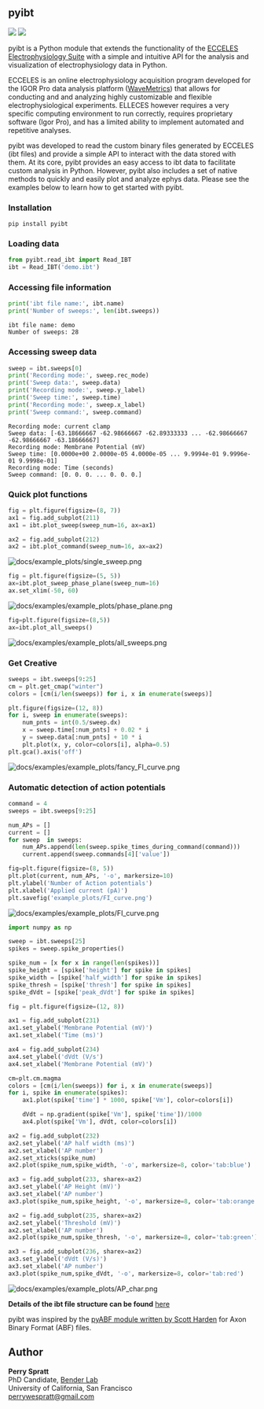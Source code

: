 ## pyibt
![](https://travis-ci.org/pspratt/pyibt.svg?branch=master) [![](https://img.shields.io/pypi/v/pyibt?color=blue&label=pyibt&logo=python)](https://pypi.org/project/pyibt/)

pyibt is a Python module that extends the functionality of the [ECCELES Electrophysiology Suite](https://github.com/pspratt/pyibt/tree/master/docs/ECCELES) with a simple and intuitive API for the analysis and visualization of electrophysiology data in Python.

ECCELES is an online electrophysiology acquisition program developed for the IGOR Pro data analysis platform ([WaveMetrics](https://www.wavemetrics.com/)) that allows for conducting and and analyzing highly customizable and flexible electrophysiological experiments. ELLECES however requires a very specific computing environment to run correctly, requires proprietary software (Igor Pro), and has a limited ability to implement automated and repetitive analyses.

pyibt was developed to read the custom binary files generated by ECCELES (ibt files) and provide a simple API to interact with the data stored with them. At its core, pyibt provides an easy access to ibt data to facilitate custom analysis in Python. However, pyibt also includes a set of native methods to quickly and easily plot and analyze ephys data. Please see the examples below to learn how to get started with pyibt.

### Installation
```
pip install pyibt
```

### Loading data
```python
from pyibt.read_ibt import Read_IBT
ibt = Read_IBT('demo.ibt')
```

### Accessing file information
```python
print('ibt file name:', ibt.name)
print('Number of sweeps:', len(ibt.sweeps))
```
```
ibt file name: demo
Number of sweeps: 28
```

### Accessing sweep data
```python
sweep = ibt.sweeps[0]
print('Recording mode:', sweep.rec_mode)
print('Sweep data:', sweep.data)
print('Recording mode:', sweep.y_label)
print('Sweep time:', sweep.time)
print('Recording mode:', sweep.x_label)
print('Sweep command:', sweep.command)
```
```
Recording mode: current clamp
Sweep data: [-63.18666667 -62.98666667 -62.89333333 ... -62.98666667 -62.98666667 -63.18666667]
Recording mode: Membrane Potential (mV)
Sweep time: [0.0000e+00 2.0000e-05 4.0000e-05 ... 9.9994e-01 9.9996e-01 9.9998e-01]
Recording mode: Time (seconds)
Sweep command: [0. 0. 0. ... 0. 0. 0.]
```

### Quick plot functions
```python
fig = plt.figure(figsize=(8, 7))
ax1 = fig.add_subplot(211)
ax1 = ibt.plot_sweep(sweep_num=16, ax=ax1)

ax2 = fig.add_subplot(212)
ax2 = ibt.plot_command(sweep_num=16, ax=ax2)
```
![docs/example_plots/single_sweep.png](docs/example_plots/single_sweep.png)
```python
fig = plt.figure(figsize=(5, 5))
ax=ibt.plot_sweep_phase_plane(sweep_num=16)
ax.set_xlim(-50, 60)
```
![docs/examples/example_plots/phase_plane.png](docs/example_plots/phase_plane.png)
```python
fig=plt.figure(figsize=(8,5))
ax=ibt.plot_all_sweeps()
```
![docs/examples/example_plots/all_sweeps.png](docs/example_plots/all_sweeps.png)
### Get Creative
```python
sweeps = ibt.sweeps[9:25]
cm = plt.get_cmap("winter")
colors = [cm(i/len(sweeps)) for i, x in enumerate(sweeps)]

plt.figure(figsize=(12, 8))
for i, sweep in enumerate(sweeps):
    num_pnts = int(0.5/sweep.dx)
    x = sweep.time[:num_pnts] + 0.02 * i
    y = sweep.data[:num_pnts] + 10 * i
    plt.plot(x, y, color=colors[i], alpha=0.5)
plt.gca().axis('off')
```
![docs/examples/example_plots/fancy_FI_curve.png](docs/example_plots/fancy_FI_plot.png)

### Automatic detection of action potentials
```Python
command = 4
sweeps = ibt.sweeps[9:25]

num_APs = []
current = []
for sweep  in sweeps:
    num_APs.append(len(sweep.spike_times_during_command(command)))
    current.append(sweep.commands[4]['value'])

fig=plt.figure(figsize=(8, 5))
plt.plot(current, num_APs, '-o', markersize=10)
plt.ylabel('Number of Action potentials')
plt.xlabel('Applied current (pA)')
plt.savefig('example_plots/FI_curve.png')
```
![docs/examples/example_plots/FI_curve.png](docs/example_plots/FI_curve.png)

```Python
import numpy as np

sweep = ibt.sweeps[25]
spikes = sweep.spike_properties()

spike_num = [x for x in range(len(spikes))]
spike_height = [spike['height'] for spike in spikes]
spike_width = [spike['half_width'] for spike in spikes]
spike_thresh = [spike['thresh'] for spike in spikes]
spike_dVdt = [spike['peak_dVdt'] for spike in spikes]

fig = plt.figure(figsize=(12, 8))

ax1 = fig.add_subplot(231)
ax1.set_ylabel('Membrane Potential (mV)')
ax1.set_xlabel('Time (ms)')

ax4 = fig.add_subplot(234)
ax4.set_ylabel('dVdt (V/s')
ax4.set_xlabel('Membrane Potential (mV)')

cm=plt.cm.magma
colors = [cm(i/len(sweeps)) for i, x in enumerate(sweeps)]
for i, spike in enumerate(spikes):
    ax1.plot(spike['time'] * 1000, spike['Vm'], color=colors[i])

    dVdt = np.gradient(spike['Vm'], spike['time'])/1000
    ax4.plot(spike['Vm'], dVdt, color=colors[i])

ax2 = fig.add_subplot(232)
ax2.set_ylabel('AP half width (ms)')
ax2.set_xlabel('AP number')
ax2.set_xticks(spike_num)
ax2.plot(spike_num,spike_width, '-o', markersize=8, color='tab:blue')

ax3 = fig.add_subplot(233, sharex=ax2)
ax3.set_ylabel('AP Height (mV)')
ax3.set_xlabel('AP number')
ax3.plot(spike_num,spike_height, '-o', markersize=8, color='tab:orange')

ax2 = fig.add_subplot(235, sharex=ax2)
ax2.set_ylabel('Threshold (mV)')
ax2.set_xlabel('AP number')
ax2.plot(spike_num,spike_thresh, '-o', markersize=8, color='tab:green')

ax3 = fig.add_subplot(236, sharex=ax2)
ax3.set_ylabel('dVdt (V/s)')
ax3.set_xlabel('AP number')
ax3.plot(spike_num,spike_dVdt, '-o', markersize=8, color='tab:red')
```
![docs/examples/example_plots/AP_char.png](docs/example_plots/AP_char.png)

**Details of the ibt file structure can be found** [here](docs/ibt_structure.md)

pyibt was inspired by the [pyABF module written by Scott Harden](https://github.com/swharden/pyABF) for Axon Binary Format (ABF) files.

## Author

**Perry Spratt**\
PhD Candidate, [Bender Lab](https://benderlab.ucsf.edu/lab-members)\
University of California, San Francisco\
perrywespratt@gmail.com
